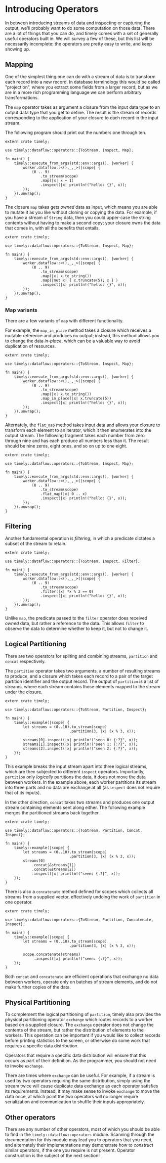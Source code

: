 # Introducing Operators

In between introducing streams of data and inspecting or capturing the output, we'll probably want to do some computation on those data. There are a lot of things that you can do, and timely comes with a set of generally useful operators built in. We will survey a few of these, but this list will be necessarily incomplete: the operators are pretty easy to write, and keep showing up.

## Mapping

One of the simplest thing one can do with a stream of data is to transform each record into a new record. In database terminology this would be called "projection", where you extract some fields from a larger record, but as we are in a more rich programming language we can perform arbitrary transformations.

The `map` operator takes as argument a closure from the input data type to an output data type that you get to define. The result is the stream of records corresponding to the application of your closure to each record in the input stream.

The following program should print out the numbers one through ten.

```rust,no_run
extern crate timely;

use timely::dataflow::operators::{ToStream, Inspect, Map};

fn main() {
    timely::execute_from_args(std::env::args(), |worker| {
        worker.dataflow::<(),_,_>(|scope| {
            (0 .. 9)
                .to_stream(scope)
                .map(|x| x + 1)
                .inspect(|x| println!("hello: {}", x));
        });
    }).unwrap();
}
```

The closure `map` takes gets *owned* data as input, which means you are able to mutate it as you like without cloning or copying the data. For example, if you have a stream of `String` data, then you could upper-case the string contents without having to make a second copy; your closure owns the data that comes in, with all the benefits that entails.

```rust,no_run
extern crate timely;

use timely::dataflow::operators::{ToStream, Inspect, Map};

fn main() {
    timely::execute_from_args(std::env::args(), |worker| {
        worker.dataflow::<(),_,_>(|scope| {
            (0 .. 9)
                .to_stream(scope)
                .map(|x| x.to_string())
                .map(|mut x| { x.truncate(5); x } )
                .inspect(|x| println!("hello: {}", x));
        });
    }).unwrap();
}
```

### Map variants

There are a few variants of `map` with different functionality. 

For example, the `map_in_place` method takes a closure which receives a mutable reference and produces no output; instead, this method allows you to change the data *in-place*, which can be a valuable way to avoid duplication of resources. 

```rust,no_run
extern crate timely;

use timely::dataflow::operators::{ToStream, Inspect, Map};

fn main() {
    timely::execute_from_args(std::env::args(), |worker| {
        worker.dataflow::<(),_,_>(|scope| {
            (0 .. 9)
                .to_stream(scope)
                .map(|x| x.to_string())
                .map_in_place(|x| x.truncate(5))
                .inspect(|x| println!("hello: {}", x));
        });
    }).unwrap();
}
```

Alternately, the `flat_map` method takes input data and allows your closure to transform each element to an iterator, which it then enumerates into the output stream. The following fragment takes each number from zero through nine and has each produce all numbers less than it. The result should be nine zeros, eight ones, and so on up to one eight.

```rust,no_run
extern crate timely;

use timely::dataflow::operators::{ToStream, Inspect, Map};

fn main() {
    timely::execute_from_args(std::env::args(), |worker| {
        worker.dataflow::<(),_,_>(|scope| {
            (0 .. 9)
                .to_stream(scope)
                .flat_map(|x| 0 .. x)
                .inspect(|x| println!("hello: {}", x));
        });
    }).unwrap();
}
```

## Filtering

Another fundamental operation is *filtering*, in which a predicate dictates a subset of the stream to retain. 

```rust,no_run
extern crate timely;

use timely::dataflow::operators::{ToStream, Inspect, Filter};

fn main() {
    timely::execute_from_args(std::env::args(), |worker| {
        worker.dataflow::<(),_,_>(|scope| {
            (0 .. 9)
                .to_stream(scope)
                .filter(|x| *x % 2 == 0)
                .inspect(|x| println!("hello: {}", x));
        });
    }).unwrap();
}
```

Unlike `map`, the predicate passed to the `filter` operator does received *owned* data, but rather a reference to the data. This allows `filter` to observe the data to determine whether to keep it, but not to change it.

## Logical Partitioning

There are two operators for spliting and combining streams, `partition` and `concat` respectively. 

The `partition` operator takes two arguments, a number of resulting streams to produce, and a closure which takes each record to a pair of the target partition identifier and the output record. The output of `partition` is a list of streams, where each stream contains those elements mapped to the stream under the closure.

```rust,no_run
extern crate timely;

use timely::dataflow::operators::{ToStream, Partition, Inspect};

fn main() {
    timely::example(|scope| {
        let streams = (0..10).to_stream(scope)
                             .partition(3, |x| (x % 3, x));

        streams[0].inspect(|x| println!("seen 0: {:?}", x));
        streams[1].inspect(|x| println!("seen 1: {:?}", x));
        streams[2].inspect(|x| println!("seen 2: {:?}", x));
    });
}
```

This example breaks the input stream apart into three logical streams, which are then subjected to different `inspect` operators. Importantly, `partition` only *logically* partitions the data, it does not move the data between workers. In the example above, each worker partitions its stream into three parts and no data are exchange at all (as `inspect` does not require that of its inputs).

In the other direction, `concat` takes two streams and produces one output stream containing elements sent along either. The following example merges the partitioned streams back together.

```rust,no_run
extern crate timely;

use timely::dataflow::operators::{ToStream, Partition, Concat, Inspect};

fn main() {
    timely::example(|scope| {
        let streams = (0..10).to_stream(scope)
                             .partition(3, |x| (x % 3, x));
        streams[0]
            .concat(&streams[1])
            .concat(&streams[2])
            .inspect(|x| println!("seen: {:?}", x));
    });
}
```

There is also a `concatenate` method defined for scopes which collects all streams from a supplied vector, effectively undoing the work of `partition` in one operator.

```rust,no_run
extern crate timely;

use timely::dataflow::operators::{ToStream, Partition, Concatenate, Inspect};

fn main() {
    timely::example(|scope| {
        let streams = (0..10).to_stream(scope)
                             .partition(3, |x| (x % 3, x));

        scope.concatenate(streams)
             .inspect(|x| println!("seen: {:?}", x));
    });
}
```

Both `concat` and `concatenate` are efficient operations that exchange no data between workers, operate only on batches of stream elements, and do not make further copies of the data.

## Physical Partitioning

To complement the logical partitioning of `partition`, timely also provides the physical partitioning operator `exchange` which routes records to a worker based on a supplied closure. The `exchange` operator does not change the contents of the stream, but rather the distribution of elements to the workers. This operation can be important if you would like to collect records before printing statistics to the screen, or otherwise do some work that requires a specific data distribution.

Operators that require a specific data distribution will ensure that this occurs as part of their definition. As the programmer, you should not need to invoke `exchange`. 

There are times where `exchange` can be useful. For example, if a stream is used by two operators requiring the same distribution, simply using the stream twice will cause duplicate data exchange as each operator satisfies its requirements. Instead, it may make sense to invoke `exchange` to move the data once, at which point the two operators will no longer require serialization and communication to shuffle their inputs appropriately.

## Other operators

There are any number of other operators, most of which you should be able to find in the `timely::dataflow::operators` module. Scanning through the documentation for this module may lead you to operators that you need, and alternately their implementations may demonstrate how to *construct* similar operators, if the one you require is not present. Operator construction is the subject of the next section!